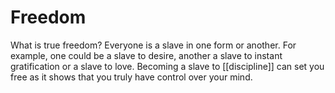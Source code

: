# Freedom

What is true freedom? Everyone is a slave in one form or another. For example, one could be a slave to desire, another a slave to instant gratification or a slave to love. Becoming a slave to [[discipline]] can set you free as it shows that you truly have control over your mind.